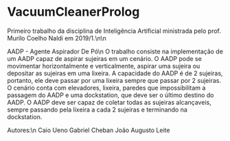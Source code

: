 # VacuumCleanerProlog
Primeiro trabalho da disciplina de Inteligência Artificial ministrada pelo prof. Murilo Coelho Naldi em 2019/1.\n\n

AADP - Agente Aspirador De Pó\n
O trabalho consiste na implementação de um AADP capaz de aspirar sujeiras em um cenário. O AADP pode se movimentar
horizontalmente e verticalmente, aspirar uma sujeira ou depositar as sujeiras em uma lixeira. A capacidade do AADP é de 2 
sujeiras, portanto, ele deve passar por uma lixeira sempre que passar por 2 sujeiras. O cenário conta com elevadores, lixeira,
paredes que impossibilitam a passagem do AADP e uma dockstation, que deve ser o último destino do AADP. O AADP deve ser capaz
de coletar todas as sujeiras alcançaveis, sempre passando pela lixeira a cada 2 sujeiras e terminando na dockstation.

Autores:\n
Caio Ueno
Gabriel Cheban
João Augusto Leite
